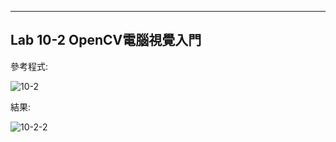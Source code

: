 ____
Lab 10-2 OpenCV電腦視覺入門
----

參考程式:

![10-2](https://user-images.githubusercontent.com/89326999/144730692-bd6b1ada-1ce6-459d-baec-d0c0c2ed7ea2.png)


結果:

![10-2-2](https://user-images.githubusercontent.com/89326999/144730696-a8eeba7f-32ca-43c5-8b7c-c5af4f7f40d4.png)


